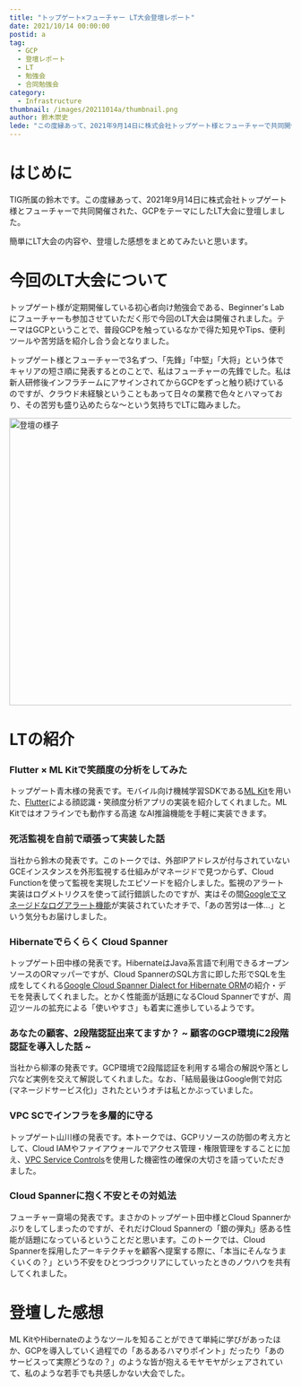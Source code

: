 ```yaml
---
title: "トップゲート×フューチャー LT大会登壇レポート"
date: 2021/10/14 00:00:00
postid: a
tag:
  - GCP
  - 登壇レポート
  - LT
  - 勉強会
  - 合同勉強会
category:
  - Infrastructure
thumbnail: /images/20211014a/thumbnail.png
author: 鈴木崇史
lede: "この度縁あって、2021年9月14日に株式会社トップゲート様とフューチャーで共同開催された、GCPをテーマにしたLT大会に登壇しました。簡単にLT大会の内容や、登壇した感想をまとめてみたいと思います。トップゲート様が定期開催している初心者向け勉強会である、Beginner's Labにフューチャーも参加させていただく形で今回のLT大会は開催されました。"
---
```

# はじめに

TIG所属の鈴木です。この度縁あって、2021年9月14日に株式会社トップゲート様とフューチャーで共同開催された、GCPをテーマにしたLT大会に登壇しました。

簡単にLT大会の内容や、登壇した感想をまとめてみたいと思います。

# 今回のLT大会について

トップゲート様が定期開催している初心者向け勉強会である、Beginner's Labにフューチャーも参加させていただく形で今回のLT大会は開催されました。テーマはGCPということで、普段GCPを触っているなかで得た知見やTips、便利ツールや苦労話を紹介し合う会となりました。

トップゲート様とフューチャーで3名ずつ、「先鋒」「中堅」「大将」という体でキャリアの短さ順に発表するとのことで、私はフューチャーの先鋒でした。私は新人研修後インフラチームにアサインされてからGCPをずっと触り続けているのですが、クラウド未経験ということもあって日々の業務で色々とハマっており、その苦労も盛り込めたらな～という気持ちでLTに臨みました。

<img src="/images/20211014a/image.png" alt="登壇の様子" width="1200" height="513" loading="lazy">

# LTの紹介

### Flutter × ML Kitで笑顔度の分析をしてみた

トップゲート青木様の発表です。モバイル向け機械学習SDKである[ML Kit](https://developers.google.com/ml-kit)を用いた、[Flutter](https://future-architect.github.io/articles/20210510a/)による顔認識・笑顔度分析アプリの実装を紹介してくれました。ML Kitではオフラインでも動作する高速 なAI推論機能を手軽に実装できます。

### 死活監視を自前で頑張って実装した話

当社から鈴木の発表です。このトークでは、外部IPアドレスが付与されていないGCEインスタンスを外形監視する仕組みがマネージドで見つからず、Cloud Functionを使って監視を実現したエピソードを紹介しました。監視のアラート実装はログメトリクスを使って試行錯誤したのですが、実はその間[Googleでマネージドなログアラート機能](https://cloud.google.com/blog/ja/products/operations/create-logs-alerts-preview)が実装されていたオチで、「あの苦労は一体...」という気分もお届けしました。

<script async class="speakerdeck-embed" data-id="98f9c63325be4014a84cfb5a1ce9e875" data-ratio="1.77777777777778" src="//speakerdeck.com/assets/embed.js"></script>

### Hibernateでらくらく Cloud Spanner

トップゲート田中様の発表です。HibernateはJava系言語で利用できるオープンソースのORマッパーですが、Cloud SpannerのSQL方言に即した形でSQLを生成をしてくれる[Google Cloud Spanner Dialect for Hibernate ORM](https://github.com/GoogleCloudPlatform/google-cloud-spanner-hibernate)の紹介・デモを発表してくれました。とかく性能面が話題になるCloud Spannerですが、周辺ツールの拡充による「使いやすさ」も着実に進歩しているようです。

### あなたの顧客、2段階認証出来てますか？ ~ 顧客のGCP環境に2段階認証を導入した話 ~

当社から柳澤の発表です。GCP環境で2段階認証を利用する場合の解説や落とし穴など実例を交えて解説してくれました。なお、「結局最後はGoogle側で対応(マネージドサービス化)」されたというオチは私とかぶっていました。
<script async class="speakerdeck-embed" data-id="2f5d243ff7e3474295de83fc728fc5ee" data-ratio="1.77777777777778" src="//speakerdeck.com/assets/embed.js"></script>

### VPC SCでインフラを多層的に守る

トップゲート山川様の発表です。本トークでは、GCPリソースの防御の考え方として、Cloud IAMやファイアウォールでアクセス管理・権限管理をすることに加え、[VPC Service Controls](https://cloud.google.com/vpc-service-controls)を使用した機密性の確保の大切さを語っていただきました。

### Cloud Spannerに抱く不安とその対処法

フューチャー齋場の発表です。まさかのトップゲート田中様とCloud Spannerかぶりをしてしまったのですが、それだけCloud Spannerの「銀の弾丸」感ある性能が話題になっているということだと思います。このトークでは、Cloud Spannerを採用したアーキテクチャを顧客へ提案する際に、「本当にそんなうまくいくの？」という不安をひとつづつクリアにしていったときのノウハウを共有してくれました。

<script async class="speakerdeck-embed" data-id="1fdc2c8b3271489695859e397fd9031a" data-ratio="1.77777777777778" src="//speakerdeck.com/assets/embed.js"></script>

# 登壇した感想

ML KitやHibernateのようなツールを知ることができて単純に学びがあったほか、GCPを導入していく過程での「あるあるハマりポイント」だったり「あのサービスって実際どうなの？」のような皆が抱えるモヤモヤがシェアされていて、私のような若手でも共感しかない大会でした。
